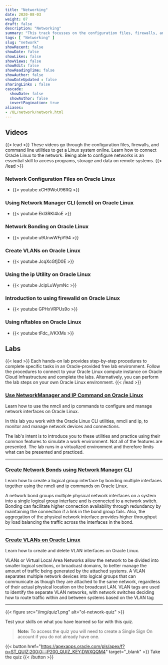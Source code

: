 ```yaml
---
title: "Networking"
date: 2020-08-03
weight: 07
draft: false
description: "Networking"
summary: "This track focusses on the configuration files, firewalls, and command line utilities to get a Linux system online. Learn how to connect Oracle Linux to the network. Being able to configure networks is an essential skill to access programs, storage and data on remote systems."
tags: [ "Networking" ]
slug: "network"
showRecent: false
showDate: false
showLikes: false
showViews: false
showEdit: false
showReadingTime: false
showAuthor: false
showDateUpdated : false
sharingLinks : false
cascade:
  showDate: false
  showAuthor: false
  invertPagination: true
aliases:
- /OL/network/network.html
---
```


## Videos

{{< lead >}} These videos go through the configuration files, firewalls, and command line utilities to get a Linux system online. Learn how to connect Oracle Linux to the network. Being able to configure networks is an essential skill to access programs, storage and data on remote systems. {{< /lead >}}

### Network Configuration Files on Oracle Linux

- {{< youtube xCH9WoU96RQ >}}

### Using Network Manager CLI (cmcli) on Oracle Linux

- {{< youtube EkI3RKl4loE >}}

### Network Bonding on Oracle Linux

- {{< youtube u9UnwWFpY94 >}}

### Create VLANs on Oracle Linux

- {{< youtube JcqXcGfjD0E >}}

### Using the ip Utility on Oracle Linux

- {{< youtube JcipLuWymNc >}}

### Introduction to using firewalld on Oracle Linux

- {{< youtube GPHxVRPUs9o >}}

### Using nftables on Oracle Linux

- {{< youtube tFdc_iVKXMs >}}

## Labs

{{< lead >}} Each hands-on lab provides step-by-step procedures to complete specific tasks in an Oracle-provided free lab environment. Follow the procedures to connect to your Oracle Linux compute instance on Oracle Cloud Infrastructure and complete the labs. Alternatively, you can perform the lab steps on your own Oracle Linux environment. {{< /lead >}}

### [Use NetworkManager and IP Command on Oracle Linux](https://luna.oracle.com/lab/6cbaab1f-835c-445e-89eb-b42ba3e679bb)

Learn how to use the nmcli and ip commands to configure and manage network interfaces on Oracle Linux.

In this lab you work with the Oracle Linux CLI utilities, nmcli and ip, to monitor and manage network devices and connections.

The lab's intent is to introduce you to these utilities and practice using their common features to simulate a work environment. Not all of the features are presented. The lab runs in a virtualized environment and therefore limits what can be presented and practiced.

---

### [Create Network Bonds using Network Manager CLI](https://luna.oracle.com/lab/fc37cd13-6a90-49df-adc1-6c3b40239265)

Learn how to create a logical group interface by bonding multiple interfaces together using the nmcli and ip commands on Oracle Linux.

A network bond groups multiple physical network interfaces on a system into a single logical group interface and is connected to a network switch. Bonding can facilitate higher connection availability through redundancy by maintaining the connection if a link in the bond group fails. Also, the aggregation of the physical network interface provides higher throughput by load balancing the traffic across the interfaces in the bond.

---

### [Create VLANs on Oracle Linux](https://luna.oracle.com/lab/e8070728-d90b-41c9-8984-e4b1d98cee88)

Learn how to create and delete VLAN interfaces on Oracle Linux.

VLANs or Virtual Local Area Networks allow the network to be divided into smaller logical sections, or broadcast domains, to better manage the amount of traffic being generated by the attached systems.  A VLAN separates multiple network devices into logical groups that can communicate as though they are attached to the same network, regardless of their actual physical location on the broadcast LAN.  VLAN tags are used to identify the separate VLAN networks, with network switches deciding how to route traffic within and between systems based on the VLAN tag

---

{{< figure src="/img/quiz1.png" alt="ol-network-quiz" >}}

Test your skills on what you have learned so far with this quiz.

> **Note:** To access the quiz you will need to create a Single Sign On account if you do not already have one.

{{< button href="https://apexapps.oracle.com/pls/apex/f?p=ST_QUIZ:200:0::::P200_QUIZ_KEY:DWXQQM4" target="_blank" >}}
Take the quiz
{{< /button >}}
